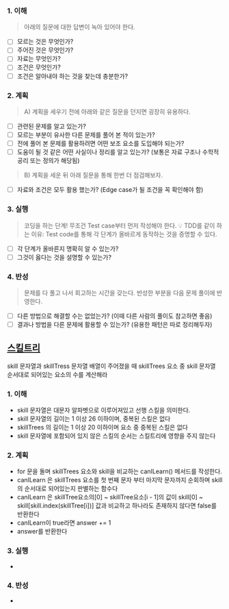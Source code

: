 ### 1. 이해
> 아래의 질문에 대한 답변이 녹아 있어야 한다.

- [ ] 모르는 것은 무엇인가?
- [ ] 주어진 것은 무엇인가?
- [ ] 자료는 무엇인가?
- [ ] 조건은 무엇인가?
- [ ] 조건은 알아내야 하는 것을 찾는데 충분한가?

### 2. 계획
> A) 계획을 세우기 전에 아래와 같은 질문을 던지면 굉장히 유용하다.

- [ ] 관련된 문제를 알고 있는가?
- [ ] 모르는 부분이 유사한 다른 문제를 풀어 본 적이 있는가?
- [ ] 전에 풀어 본 문제를 활용하려면 어떤 보조 요소를 도입해야 되는가?
- [ ] 도움이 될 것 같은 어떤 사실이나 정리를 알고 있는가? (보통은 자료 구조나 수학적 공리 또는 정의가 해당됨)

> B) 계획을 세운 뒤 아래 질문을 통해 한번 더 점검해보자.

- [ ] 자료와 조건은 모두 활용 했는가? (Edge case가 될 조건을 꼭 확인해야 함)

### 3. 실행
> 코딩을 하는 단계! 무조건 Test case부터 먼저 작성해야 한다.
💡 TDD를 같이 하는 이유: Test code를 통해 각 단계가 올바르게 동작하는 것을 증명할 수 있다.

- [ ] 각 단계가 올바른지 명확히 알 수 있는가?
- [ ] 그것이 옳다는 것을 설명할 수 있는가?

### 4. 반성
> 문제를 다 풀고 나서 회고하는 시간을 갖는다. 반성한 부분을 다음 문제 풀이에 반영한다.

- [ ] 다른 방법으로 해결할 수는 없었는가? (이때 다른 사람의 풀이도 참고하면 좋음)
- [ ] 결과나 방법을 다른 문제에 활용할 수 있는가? (유용한 패턴은 따로 정리해두자)

## [스킬트리](https://school.programmers.co.kr/learn/courses/30/lessons/49993)
skill 문자열과 skillTress 문자열 배열이 주어졌을 때 skillTrees 요소 중 skill 문자열 순서대로 되어있는 요소의 수를 계산해라   

### 1. 이해
- skill 문자열은 대문자 알파벳으로 이루어져있고 선행 스킬을 의미한다. 
- skill 문자열의 길이는 1 이상 26 이하이며, 중복된 스킬은 없다 
- skillTrees 의 길이는 1 이상 20 이하이며 요소 중 중복된 스킬은 없다 
- skill 문자열에 포함되어 있지 않은 스킬의 순서는 스킬트리에 영향을 주지 않는다  

### 2. 계획
- for 문을 돌며 skillTrees 요소와 skill을 비교하는 canILearn() 메서드를 작성한다. 
- canILearn 은 skillTrees 요소를 첫 번째 문자 부터 마지막 문자까지 순회하며 skill의 순서대로 되어있는지 판별하는 함수다 
- canILearn 은 skillTree요소의[0] ~ skillTree요소[i - 1]의 값이 skill[0] ~ skill[skill.index(skillTree[i])] 값과 비교하고 하나라도 존재하지 않다면 false를 반환한다 
- canILearn이 true라면 answer += 1 
- answer를 반환한다 

### 3. 실행
- 

### 4. 반성
-
